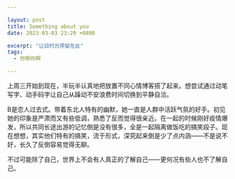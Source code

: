 ```yaml
---

layout: post
title: Something about you
date: 2023-03-03 23:29 +0800

excerpt: "让旧时光停留在此"
tags: 
  - 你啊你啊

---
```


上周三开始到现在，半玩半认真地把放置不同心情博客搭了起来。想尝试通过动笔写字、动手码字让自己从躁动不安浪费时间切换到平静自洽。

B是恋人过去式。带着东北人特有的幽默，她一直是人群中活跃气氛的好手。初见她的印象是严肃而又有些低调，熟悉了反而觉得很亲近。在一起的时候刚好疫情爆发，所以共同长途出游的记忆倒是没有很多，全是一起隔离做饭吃的搞笑段子。现在想想，其实他们特有的搞笑，流于形式，深究起来倒是少了点内涵——不是说不好，长久了反倒容易觉得无聊。

不过可能除了自己，世界上不会有人真正的了解自己——更何况有些人也不了解自己。
